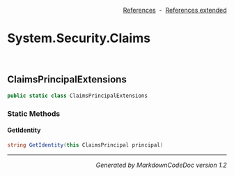 <div style='text-align: right'>

[References](Index.md)&nbsp;&nbsp;-&nbsp;&nbsp;[References extended](IndexExtended.md)
</div>

# System.Security.Claims

<br />


## ClaimsPrincipalExtensions

```csharp
public static class ClaimsPrincipalExtensions
```

### Static Methods


#### GetIdentity

```csharp
string GetIdentity(this ClaimsPrincipal principal)
```
<hr /><div style='text-align: right'><i>Generated by MarkdownCodeDoc version 1.2</i></div>
